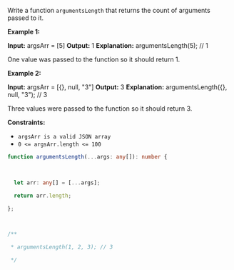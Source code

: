Write a function `argumentsLength` that returns the count of arguments passed to it.

**Example 1:**

**Input:** argsArr = [5]
**Output:** 1
**Explanation:**
argumentsLength(5); // 1

One value was passed to the function so it should return 1.

**Example 2:**

**Input:** argsArr = [{}, null, "3"]
**Output:** 3
**Explanation:** 
argumentsLength({}, null, "3"); // 3

Three values were passed to the function so it should return 3.

**Constraints:**

- `argsArr is a valid JSON array`
- `0 <= argsArr.length <= 100`



```ts
function argumentsLength(...args: any[]): number {

  

  let arr: any[] = [...args];

  return arr.length;

};

  

/**

 * argumentsLength(1, 2, 3); // 3

 */
```


